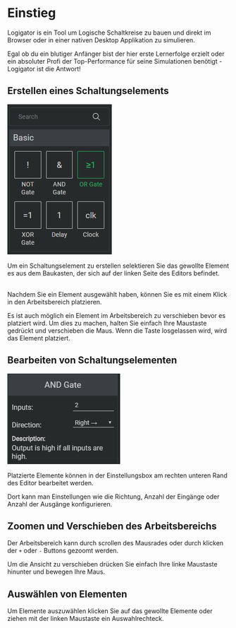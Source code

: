 # Einstieg

Logigator is ein Tool um Logische Schaltkreise zu bauen und direkt im Browser oder in einer nativen Desktop Applikation zu simulieren.

Egal ob du ein blutiger Anfänger bist der hier erste Lernerfolge erzielt oder ein absoluter Profi der Top-Performance für seine Simulationen benötigt - Logigator ist die Antwort!

## Erstellen eines Schaltungselements

<div class="rows">

![Construction Box](../../assets/help/construction-box.jpg)

<div class="margin-left">
Um ein Schaltungselement zu erstellen selektieren Sie das gewollte Element es aus dem Baukasten, der sich auf der linken Seite des Editors befindet. 
<br><br>

Nachdem Sie ein Element ausgewählt haben, können Sie es mit einem Klick in den Arbeitsbereich platzieren.

Es ist auch möglich ein Element im Arbeitsbereich zu verschieben bevor es platziert wird. Um dies zu machen, halten Sie einfach Ihre Maustaste gedrückt und verschieben die Maus. Wenn die Taste losgelassen wird, wird das Element platziert.
</div>
</div>

## Bearbeiten von Schaltungselementen

<div class="rows">

![Settings Info Box](../../assets/help/settings-info-box.jpg)

<div class="margin-left">
Platzierte Elemente können in der Einstellungsbox am rechten unteren Rand des Editor bearbeitet werden.

Dort kann man Einstellungen wie die Richtung, Anzahl der Eingänge oder Anzahl der Ausgänge konfigurieren.
</div>
</div>

## Zoomen und Verschieben des Arbeitsbereichs

Der Arbeitsbereich kann durch scrollen des Mausrades oder durch klicken der `+` oder `-` Buttons gezoomt werden.

Um die Ansicht zu verschieben drücken Sie einfach Ihre linke Maustaste hinunter und bewegen Ihre Maus.

## Auswählen von Elementen
Um Elemente auszuwählen klicken Sie auf das gewollte Elemente oder ziehen mit der linken Maustaste ein Auswahlrechteck.
